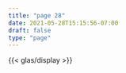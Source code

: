 ```yaml
---
title: "page 28"
date: 2021-05-28T15:15:56-07:00
draft: false
type: "page"
---
```


{{< glas/display >}}
